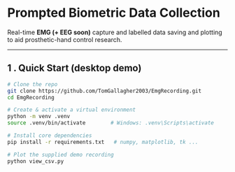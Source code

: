 # Prompted Biometric Data Collection

Real-time **EMG (+ EEG soon)** capture and labelled data saving and plotting to aid prosthetic-hand control research.

---

## 1 . Quick Start (desktop demo)

```bash
# Clone the repo
git clone https://github.com/TomGallagher2003/EmgRecording.git
cd EmgRecording

# Create & activate a virtual environment
python -m venv .venv
source .venv/bin/activate        # Windows: .venv\Scripts\activate

# Install core dependencies
pip install -r requirements.txt   # numpy, matplotlib, tk ...

# Plot the supplied demo recording
python view_csv.py